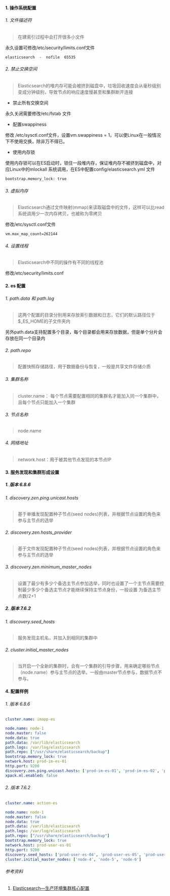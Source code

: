 #### 1. 操作系统配置

###### 1. 文件描述符

> 在建索引过程中会打开很多小文件

永久设置可修改/etc/security/limits.conf文件

```
elasticsearch  -  nofile  65535
```

###### 2. 禁止交换空间

> Elasticsearch的堆内存可能会被挤到磁盘中，垃圾回收速度会从毫秒级别变成分钟级别，导致节点的响应速度慢甚至和集群断开连接

* 禁止所有交换空间

永久关闭需要修改/etc/fstab 文件

* 配置swappiness

修改 /etc/sysctl.conf文件，设置vm.swappiness = 1，可以使Linux在一般情况下不使用交换，除非万不得已。

* 使用内存锁

使用内存锁可以在ES启动时，锁住一段堆内存，保证堆内存不被挤到磁盘中，对应Linux中的mlockall 系统调用，在ES中配置config/elasticsearch.yml 文件

```
bootstrap.memory_lock: true
```

###### 3. 虚拟内存

> Elasticsearch通过文件映射(mmap)来读取磁盘中的文件，这样可以比read系统调用少一次内存拷贝，也被称为零拷贝

修改/etc/sysctl.conf文件

```
vm.max_map_count=262144
```

###### 4. 设置线程

> Elasticsearch中不同的操作有不同的线程池

修改/etc/security/limits.conf

#### 2. es 配置

###### 1. path.data 和 path.log

> 这两个配置的目录分别用来存放索引数据和日志，它们的默认路径位于$_ES_HOME的子文件夹内

另外path.data支持配置多个目录，每个目录都会用来存放数据，但是单个分片会存放在同一个目录内

###### 2. path.repo

> 配置快照存储路径，用于数据备份与恢复，一般是共享文件存储介质

###### 3. 集群名称

> cluster.name： 每个节点需要配置相同的集群名才能加入同一个集群中，且每个节点只能加入一个集群

###### 3. 节点名称

> node.name

###### 4. 网络地址

> network.host：用于被其他节点发现的本节点IP

#### 3. 服务发现和集群形成设置

##### 1. 版本 6.8.6

###### 1. discovery.zen.ping.unicast.hosts

> 基于单播发现配置种子节点(seed nodes)列表，并根据节点设置的角色来参与主节点的选举

###### 2. discovery.zen.hosts_provider

> 基于文件发现配置种子节点(seed nodes)列表，并根据节点设置的角色来参与主节点的选举

###### 3. discovery.zen.minimum_master_nodes

> 设置了最少有多少个备选主节点参加选举，同时也设置了一个主节点需要控制最少多少个备选主节点才能继续保持主节点身份，一般设置 为备选主节点数/2+1

##### 2. 版本 7.6.2

###### 1. discovery.seed_hosts

> 服务发现主机名，并加入到相同的集群中

###### 2. cluster.initial_master_nodes

> 当开启一个全新的集群时，会有一个集群的引导步骤，用来确定哪些节点（node.name）参与主节点的选举。一般由master节点参与，数据节点不参与。

#### 4. 配置样例

###### 1. 版本 6.8.6

```yaml
cluster.name: imapp-es

node.name: node-1
node.master: false
node.data: true
path.data: /var/lib/elasticsearch
path.logs: /var/log/elasticsearch
path.repo: ["/usr/share/elasticsearch/backup"]
bootstrap.memory_lock: true
network.host: prod-im-es-01
http.port: 9200
discovery.zen.ping.unicast.hosts: ['prod-im-es-01', 'prod-im-es-02', 'prod-im-es-03', 'prod-im-es-04']
xpack.ml.enabled: false
```

###### 2. 版本 7.6.2

```yaml
cluster.name: action-es

node.name: node-1
node.master: false
node.data: true
path.data: /var/lib/elasticsearch
path.logs: /var/log/elasticsearch
path.repo: ["/usr/share/elasticsearch/backup"]
bootstrap.memory_lock: true
network.host: prod-user-es-01
http.port: 9200
discovery.seed_hosts: ['prod-user-es-04', 'prod-user-es-05', 'prod-user-es-06']
cluster.initial_master_nodes: ['node-4', 'node-5', 'node-6']
```



<h6>参考资料</h6>

1. [Elasticsearch—生产环境集群核心配置](https://segmentfault.com/a/1190000019900040)


